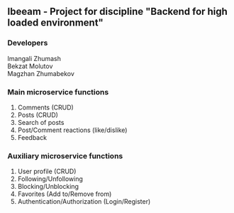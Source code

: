 ## Ibeeam - Project for discipline "Backend for high loaded environment"
### Developers<br/> 
Imangali Zhumash<br/> Bekzat Molutov<br/> Magzhan Zhumabekov

### Main microservice functions
1) Comments (CRUD)
2) Posts (CRUD)
3) Search of posts
4) Post/Comment reactions (like/dislike)
5) Feedback
 
### Auxiliary microservice functions
1) User profile (CRUD)
2) Following/Unfollowing
3) Blocking/Unblocking
4) Favorites (Add to/Remove from)
5) Authentication/Authorization (Login/Register)